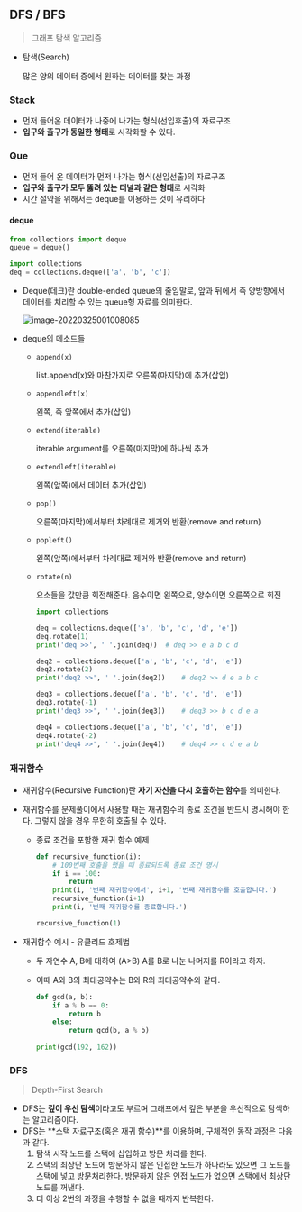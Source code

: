 ## DFS / BFS

> 그래프 탐색 알고리즘



- 탐색(Search)

  많은 양의 데이터 중에서 원하는 데이터를 찾는 과정

  

### Stack

- 먼저 들어온 데이터가 나중에 나가는 형식(선입후출)의 자료구조
- **입구와 출구가 동일한 형태**로 시각화할 수 있다.



### Que

- 먼저 들어 온 데이터가 먼저 나가는 형식(선입선출)의 자료구조
- **입구와 출구가 모두 뚫려 있는 터널과 같은 형태**로 시각화
- 시간 절약을 위해서는 deque를 이용하는 것이 유리하다



#### deque

```python
from collections import deque
queue = deque()
```

```python
import collections
deq = collections.deque(['a', 'b', 'c'])
```



- Deque(데크)란 double-ended queue의 줄임말로, 앞과 뒤에서 즉 양방향에서 데이터를 처리할 수 있는 queue형 자료를 의미한다. 

  ![image-20220325001008085](C:\Users\drsuneamer\AppData\Roaming\Typora\typora-user-images\image-20220325001008085.png)

- deque의 메소드들

  - `append(x)`

    list.append(x)와 마찬가지로 오른쪽(마지막)에 추가(삽입)

  - `appendleft(x)`

    왼쪽, 즉 앞쪽에서 추가(삽입)

  - `extend(iterable)`

    iterable argument를 오른쪽(마지막)에 하나씩 추가

  - `extendleft(iterable)`

    왼쪽(앞쪽)에서 데이터 추가(삽입)

  - `pop()`

    오른쪽(마지막)에서부터 차례대로 제거와 반환(remove and return)

  - `popleft()`

    왼쪽(앞쪽)에서부터 차례대로 제거와 반환(remove and return)

  - `rotate(n)`

    요소들을 값만큼 회전해준다. 음수이면 왼쪽으로, 양수이면 오른쪽으로 회전

    ```python
    import collections
    
    deq = collections.deque(['a', 'b', 'c', 'd', 'e'])
    deq.rotate(1)
    print('deq >>', ' '.join(deq))	# deq >> e a b c d
    
    deq2 = collections.deque(['a', 'b', 'c', 'd', 'e'])
    deq2.rotate(2)
    print('deq2 >>', ' '.join(deq2))	# deq2 >> d e a b c
    
    deq3 = collections.deque(['a', 'b', 'c', 'd', 'e'])
    deq3.rotate(-1)
    print('deq3 >>', ' '.join(deq3))	# deq3 >> b c d e a
    
    deq4 = collections.deque(['a', 'b', 'c', 'd', 'e'])
    deq4.rotate(-2)
    print('deq4 >>', ' '.join(deq4))	# deq4 >> c d e a b
    
    ```

    

### 재귀함수

- 재귀함수(Recursive Function)란 **자기 자신을 다시 호출하는 함수**를 의미한다.

- 재귀함수를 문제풀이에서 사용할 때는 재귀함수의 종료 조건을 반드시 명시해야 한다. 그렇지 않을 경우 무한히 호출될 수 있다.

  - 종료 조건을 포함한 재귀 함수 예제

    ```python
    def recursive_function(i):
        # 100번째 호출을 했을 때 종료되도록 종료 조건 명시
        if i == 100:
            return
        print(i, '번째 재귀함수에서', i+1, '번째 재귀함수를 호출합니다.')
        recursive_function(i+1)
        print(i, '번째 재귀함수를 종료합니다.')
    
    recursive_function(1)
    ```

    

- 재귀함수 예시 - 유클리드 호제법

  - 두 자연수 A, B에 대하여 (A>B) A를 B로 나눈 나머지를 R이라고 하자.

  - 이때 A와 B의 최대공약수는 B와 R의 최대공약수와 같다.

    ```python
    def gcd(a, b):
        if a % b == 0:
            return b
        else:
            return gcd(b, a % b)
        
    print(gcd(192, 162))
    ```

    

### DFS

> Depth-First Search

- DFS는 **깊이 우선 탐색**이라고도 부르며 그래프에서 깊은 부분을 우선적으로 탐색하는 알고리즘이다.
- DFS는 **스택 자료구조(혹은 재귀 함수)**를 이용하며, 구체적인 동작 과정은 다음과 같다.
  1. 탐색 시작 노드를 스택에 삽입하고 방문 처리를 한다.
  2. 스택의 최상단 노드에 방문하지 않은 인접한 노드가 하나라도 있으면 그 노드를 스택에 넣고 방문처리한다. 방문하지 않은 인접 노드가 없으면 스택에서 최상단 노드를 꺼낸다.
  3. 더 이상 2번의 과정을 수행할 수 없을 때까지 반복한다.